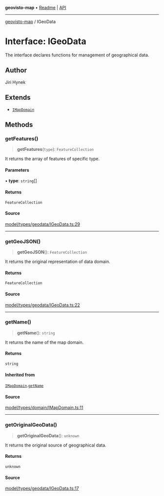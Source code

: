 **geovisto-map** • [Readme](../README.md) \| [API](../globals.md)

***

[geovisto-map](../README.md) / IGeoData

# Interface: IGeoData

The interface declares functions for management of geographical data.

## Author

Jiri Hynek

## Extends

- [`IMapDomain`](IMapDomain.md)

## Methods

### getFeatures()

> **getFeatures**(`type`): `FeatureCollection`

It returns the array of features of specific type.

#### Parameters

• **type**: `string`[]

#### Returns

`FeatureCollection`

#### Source

[model/types/geodata/IGeoData.ts:29](https://github.com/geovisto/geovisto-map/blob/5ee2cb5d45c19062fc8fc6beefa2848c076518b6/src/model/types/geodata/IGeoData.ts#L29)

***

### getGeoJSON()

> **getGeoJSON**(): `FeatureCollection`

It returns the original representation of data domain.

#### Returns

`FeatureCollection`

#### Source

[model/types/geodata/IGeoData.ts:22](https://github.com/geovisto/geovisto-map/blob/5ee2cb5d45c19062fc8fc6beefa2848c076518b6/src/model/types/geodata/IGeoData.ts#L22)

***

### getName()

> **getName**(): `string`

It returns the name of the map domain.

#### Returns

`string`

#### Inherited from

[`IMapDomain`](IMapDomain.md).[`getName`](IMapDomain.md#getname)

#### Source

[model/types/domain/IMapDomain.ts:11](https://github.com/geovisto/geovisto-map/blob/5ee2cb5d45c19062fc8fc6beefa2848c076518b6/src/model/types/domain/IMapDomain.ts#L11)

***

### getOriginalGeoData()

> **getOriginalGeoData**(): `unknown`

It returns the original source of geographical data.

#### Returns

`unknown`

#### Source

[model/types/geodata/IGeoData.ts:17](https://github.com/geovisto/geovisto-map/blob/5ee2cb5d45c19062fc8fc6beefa2848c076518b6/src/model/types/geodata/IGeoData.ts#L17)

